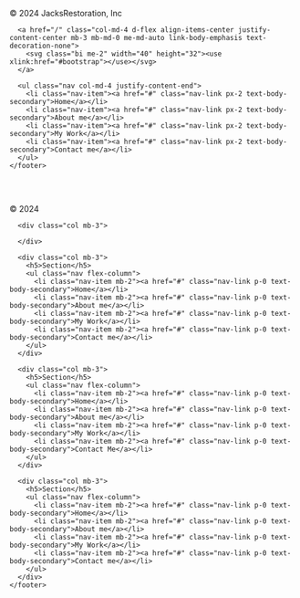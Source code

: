 <!DOCTYPE html>
<body>
    <div class="container">
    <footer class="d-flex flex-wrap justify-content-between align-items-center py-3 my-4 border-top">
      <p class="col-md-4 mb-0 text-body-secondary">© 2024 JacksRestoration, Inc</p>
  
      <a href="/" class="col-md-4 d-flex align-items-center justify-content-center mb-3 mb-md-0 me-md-auto link-body-emphasis text-decoration-none">
        <svg class="bi me-2" width="40" height="32"><use xlink:href="#bootstrap"></use></svg>
      </a>
  
      <ul class="nav col-md-4 justify-content-end">
        <li class="nav-item"><a href="#" class="nav-link px-2 text-body-secondary">Home</a></li>
        <li class="nav-item"><a href="#" class="nav-link px-2 text-body-secondary">About me</a></li>
        <li class="nav-item"><a href="#" class="nav-link px-2 text-body-secondary">My Work</a></li>
        <li class="nav-item"><a href="#" class="nav-link px-2 text-body-secondary">Contact me</a></li> 
      </ul>
    </footer>
  </div>
  <div class="container">
    <footer class="row row-cols-1 row-cols-sm-2 row-cols-md-5 py-5 my-5 border-top">
      <div class="col mb-3">
        <a href="/" class="d-flex align-items-center mb-3 link-body-emphasis text-decoration-none">
          <svg class="bi me-2" width="40" height="32"><use xlink:href="#bootstrap"></use></svg>
        </a>
        <p class="text-body-secondary">© 2024</p>
      </div>
  
      <div class="col mb-3">
  
      </div>
  
      <div class="col mb-3">
        <h5>Section</h5>
        <ul class="nav flex-column">
          <li class="nav-item mb-2"><a href="#" class="nav-link p-0 text-body-secondary">Home</a></li>
          <li class="nav-item mb-2"><a href="#" class="nav-link p-0 text-body-secondary">About me</a></li>
          <li class="nav-item mb-2"><a href="#" class="nav-link p-0 text-body-secondary">My Work</a></li>
          <li class="nav-item mb-2"><a href="#" class="nav-link p-0 text-body-secondary">Contact me</a></li>
        </ul>
      </div>
  
      <div class="col mb-3">
        <h5>Section</h5>
        <ul class="nav flex-column">
          <li class="nav-item mb-2"><a href="#" class="nav-link p-0 text-body-secondary">Home</a></li>
          <li class="nav-item mb-2"><a href="#" class="nav-link p-0 text-body-secondary">About me</a></li>
          <li class="nav-item mb-2"><a href="#" class="nav-link p-0 text-body-secondary">My Work</a></li>
          <li class="nav-item mb-2"><a href="#" class="nav-link p-0 text-body-secondary">Contact Me</a></li>
        </ul>
      </div>
  
      <div class="col mb-3">
        <h5>Section</h5>
        <ul class="nav flex-column">
          <li class="nav-item mb-2"><a href="#" class="nav-link p-0 text-body-secondary">Home</a></li>
          <li class="nav-item mb-2"><a href="#" class="nav-link p-0 text-body-secondary">About me</a></li>
          <li class="nav-item mb-2"><a href="#" class="nav-link p-0 text-body-secondary">My Work</a></li>
          <li class="nav-item mb-2"><a href="#" class="nav-link p-0 text-body-secondary">Contact me</a></li>
        </ul>
      </div>
    </footer>
  </div>
</body>
